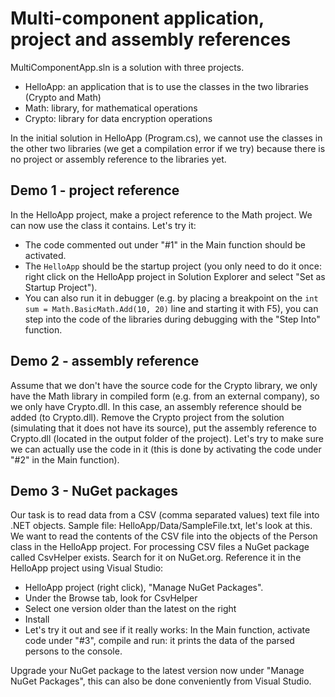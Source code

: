# Multi-component application, project and assembly references

MultiComponentApp.sln is a solution with three projects.
- HelloApp: an application that is to use the classes in the two libraries (Crypto and Math)
- Math: library, for mathematical operations
- Crypto: library for data encryption operations

In the initial solution in HelloApp (Program.cs), we cannot use the classes in the other two libraries (we get a compilation error if we try) because there is no project or assembly reference to the libraries yet.

## Demo 1 - project reference

In the HelloApp project, make a project reference to the Math project. We can now use the class it contains. Let's try it:
* The code commented out under "#1" in the Main function should be activated. 
* The `HelloApp` should be the startup project (you only need to do it once: right click on the HelloApp project in Solution Explorer and select "Set as Startup Project").
* You can also run it in debugger (e.g. by placing a breakpoint on the `int sum = Math.BasicMath.Add(10, 20)` line and starting it with F5), you can step into the code of the libraries during debugging with the "Step Into" function.

## Demo 2 - assembly reference

Assume that we don't have the source code for the Crypto library, we only have the Math library in compiled form (e.g. from an external company), so we only have Crypto.dll. In this case, an assembly reference should be added (to Crypto.dll). Remove the Crypto project from the solution (simulating that it does not have its source), put the assembly reference to Crypto.dll (located in the output folder of the project). Let's try to make sure we can actually use the code in it (this is done by activating the code under "#2" in the Main function).

## Demo 3 - NuGet packages

Our task is to read data from a CSV (comma separated values) text file into .NET objects. Sample file: HelloApp/Data/SampleFile.txt, let's look at this. We want to read the contents of the CSV file into the objects of the Person class in the HelloApp project. For processing CSV files a NuGet package called CsvHelper exists. Search for it on NuGet.org. Reference it in the HelloApp project using Visual Studio:
- HelloApp project (right click), "Manage NuGet Packages".
- Under the Browse tab, look for CsvHelper
- Select one version older than the latest on the right
- Install
- Let's try it out and see if it really works: In the Main function, activate code under "#3", compile and run: it prints the data of the parsed persons to the console.

Upgrade your NuGet package to the latest version now under "Manage NuGet Packages", this can also be done conveniently from Visual Studio.
